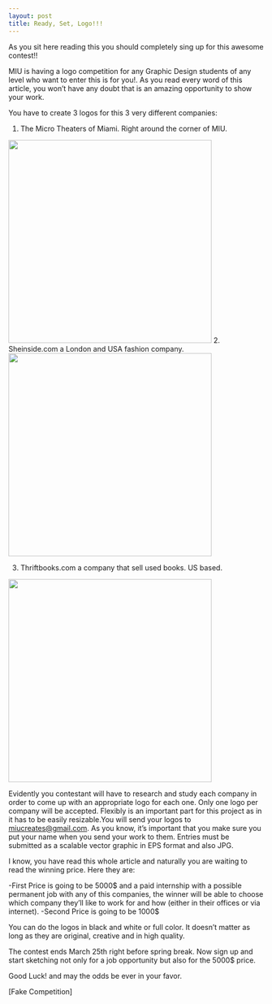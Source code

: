 ```yaml
---
layout: post
title: Ready, Set, Logo!!!
---
```



As you sit here reading this you should completely sing up for this awesome contest!!

MIU is having a logo competition for any Graphic Design students of any level who want to enter this is for you!. As you read every word of this article, you won’t have any doubt that is an amazing opportunity to show your work.

You have to create 3 logos for this 3 very different companies:

1. The Micro Theaters of Miami. Right around the corner of MIU.
<img src="https://pbs.twimg.com/profile_images/378800000417231476/8b45c5fe5933f7d38cd9f113413007a1.jpeg" height="400" widht="400">
2. Sheinside.com a London and USA fashion company.

<img src="http://www.locompras.com/wp-content/uploads/2014/07/sheinside-logo.jpg" height="400" widht="400">

3. Thriftbooks.com a company that sell used books. US based. 
<img src="https://scontent-mia.xx.fbcdn.net/hphotos-xaf1/v/t1.0-9/1931212_44132016307_2504_n.jpg?oh=ef87d5ad7fb0ec07d54af0184232541c&oe=557F62E1" height="400" widht="400">

Evidently you contestant will have to research and study each company in order to come up with an appropriate logo for each one. 
Only one logo per company will be accepted. Flexibly is an important part for this project as in it has to be easily resizable.You will send your logos to miucreates@gmail.com. As you know, it’s important that you make sure you put your name when you send your work to them. 
Entries must be submitted as a scalable vector graphic in EPS format and also JPG. 

I know, you have read this whole article and naturally you are waiting to read the winning price.
Here they are:

-First Price is going to be 5000$ and a paid internship with a possible permanent job with any of this companies, the winner will be able to choose which company they’ll like to work for and how (either in their offices or via internet).
-Second Price is going to be 1000$

You can do the logos in black and white or full color. It doesn’t matter as long as they are original, creative and in high quality. 

The contest ends March 25th right before spring break. Now sign up and start sketching not only for a job opportunity but also for the 5000$ price.

Good Luck! and may the odds be ever in your favor.


[Fake Competition]
